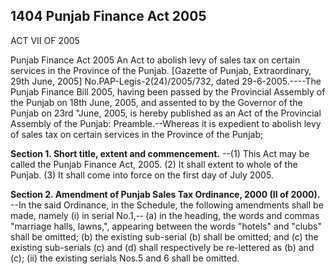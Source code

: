 ## 1404 Punjab Finance Act 2005
 
ACT VII OF 2005

Punjab Finance Act 2005
An Act to abolish levy of sales tax on certain services in the Province of the Punjab.
[Gazette of Punjab, Extraordinary, 29th June, 2005]
No.PAP-Legis-2(24)/2005/732, dated 29-6-2005.----The Punjab Finance Bill 2005, having been passed by the Provincial Assembly of the Punjab on 18th June, 2005, and assented to by the Governor of the Punjab on 23rd "June, 2005, is hereby published as an Act of the Provincial Assembly of the Punjab:
Preamble.--Whereas it is expedient to abolish levy of sales tax on certain services in the Province of the Punjab;


**Section 1. Short title, extent and commencement.**
--(1) This Act may be called the Punjab Finance Act, 2005.
   (2) It shall extent to whole of the Punjab.
   (3) It shall come into force on the first day of July 2005.

 
**Section 2. Amendment of Punjab Sales Tax Ordinance, 2000 (II of 2000).**
--In the said Ordinance, in the Schedule, the following amendments shall be made, namely
   (i) in serial No.1,-‑
   (a) in the heading, the words and commas "marriage halls, lawns,", appearing between the words "hotels" and "clubs" shall be omitted;
   (b) the existing sub-serial (b) shall be omitted; and
   (c) the existing sub-serials (c) and (d) shall respectively be re-lettered as (b) and (c);
   (ii) the existing serials Nos.5 and 6 shall be omitted.

